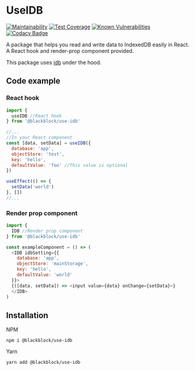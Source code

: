 # UseIDB

[![Maintainability](https://api.codeclimate.com/v1/badges/36e11a8c05223785b11a/maintainability)](https://codeclimate.com/github/winston0410/useIDB/maintainability) [![Test Coverage](https://api.codeclimate.com/v1/badges/36e11a8c05223785b11a/test_coverage)](https://codeclimate.com/github/winston0410/useIDB/test_coverage) [![Known Vulnerabilities](https://snyk.io/test/github/winston0410/useIDB/badge.svg?targetFile=package.json)](https://snyk.io/test/github/winston0410/useIDB?targetFile=package.json) [![Codacy Badge](https://app.codacy.com/project/badge/Grade/45b90ef721bf4aab8b252ae3c41b8c1f)](https://www.codacy.com/gh/winston0410/useIDB/dashboard?utm_source=github.com&utm_medium=referral&utm_content=winston0410/useIDB&utm_campaign=Badge_Grade)

A package that helps you read and write data to IndexedDB easily in React. A React hook and render-prop component provided.

This package uses [idb](https://www.npmjs.com/package/idb) under the hood.

## Code example

### React hook

```javascript
import {
  useIDB //React hook
} from '@blackblock/use-idb'

//...
//In your React component
const [data, setData] = useIDB({
  database: 'app',
  objectStore: 'test',
  key: 'hello',
  defaultValue: 'foo' //This value is optional
})

useEffect(() => {
  setData('world')
}, [])
//...
```

### Render prop component

```javascript
import {
  IDB //Render prop component
} from '@blackblock/use-idb'

const exampleComponent = () => (
  <IDB idbSetting={{
    database: 'app',
    objectStore: 'mainStorage',
    key: 'hello',
    defaultValue: 'world'
  }}>
  {([data, setData]) => <input value={data} onChange={setData}>}
  </IDB>
)
```

## Installation

NPM

```
npm i @blackblock/use-idb
```

Yarn

```
yarn add @blackblock/use-idb
```
